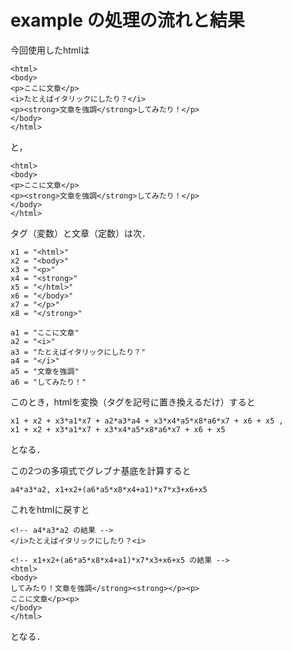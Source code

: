 # example の処理の流れと結果

今回使用したhtmlは

```
<html>
<body>
<p>ここに文章</p>
<i>たとえばイタリックにしたり？</i>
<p><strong>文章を強調</strong>してみたり！</p>
</body>
</html>
```

と，

```
<html>
<body>
<p>ここに文章</p>
<p><strong>文章を強調</strong>してみたり！</p>
</body>
</html>
```

タグ（変数）と文章（定数）は次．

```
x1 = "<html>"
x2 = "<body>"
x3 = "<p>"
x4 = "<strong>"
x5 = "</html>"
x6 = "</body>"
x7 = "</p>"
x8 = "</strong>"

a1 = "ここに文章"
a2 = "<i>"
a3 = "たとえばイタリックにしたり？"
a4 = "</i>" 
a5 = "文章を強調"
a6 = "してみたり！"
```

このとき，htmlを変換（タグを記号に置き換えるだけ）すると

```
x1 + x2 + x3*a1*x7 + a2*a3*a4 + x3*x4*a5*x8*a6*x7 + x6 + x5 ,
x1 + x2 + x3*a1*x7 + x3*x4*a5*x8*a6*x7 + x6 + x5
```

となる．

この2つの多項式でグレブナ基底を計算すると

```
a4*a3*a2, x1+x2+(a6*a5*x8*x4+a1)*x7*x3+x6+x5
```

これをhtmlに戻すと

```
<!-- a4*a3*a2 の結果 -->
</i>たとえばイタリックにしたり？<i>
```

```
<!-- x1+x2+(a6*a5*x8*x4+a1)*x7*x3+x6+x5 の結果 -->
<html>
<body>
してみたり！文章を強調</strong><strong></p><p>
ここに文章</p><p>
</body>
</html>
```

となる．

